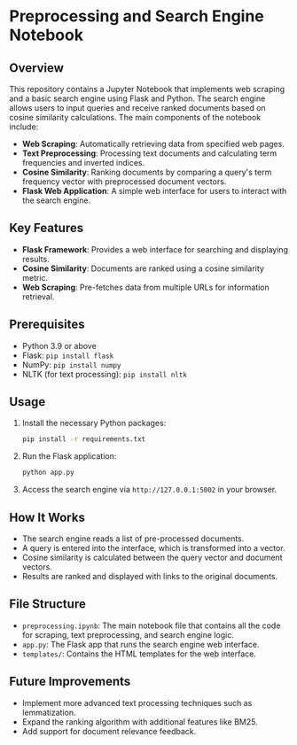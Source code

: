 # Preprocessing and Search Engine Notebook

## Overview
This repository contains a Jupyter Notebook that implements web scraping and a basic search engine using Flask and Python. The search engine allows users to input queries and receive ranked documents based on cosine similarity calculations. The main components of the notebook include:

- **Web Scraping**: Automatically retrieving data from specified web pages.
- **Text Preprocessing**: Processing text documents and calculating term frequencies and inverted indices.
- **Cosine Similarity**: Ranking documents by comparing a query's term frequency vector with preprocessed document vectors.
- **Flask Web Application**: A simple web interface for users to interact with the search engine.

## Key Features
- **Flask Framework**: Provides a web interface for searching and displaying results.
- **Cosine Similarity**: Documents are ranked using a cosine similarity metric.
- **Web Scraping**: Pre-fetches data from multiple URLs for information retrieval.

## Prerequisites
- Python 3.9 or above
- Flask: `pip install flask`
- NumPy: `pip install numpy`
- NLTK (for text processing): `pip install nltk`

## Usage

1. Install the necessary Python packages:
    ```bash
    pip install -r requirements.txt
    ```
2. Run the Flask application:
    ```bash
    python app.py
    ```
3. Access the search engine via `http://127.0.0.1:5002` in your browser.

## How It Works
- The search engine reads a list of pre-processed documents.
- A query is entered into the interface, which is transformed into a vector.
- Cosine similarity is calculated between the query vector and document vectors.
- Results are ranked and displayed with links to the original documents.

## File Structure
- `preprocessing.ipynb`: The main notebook file that contains all the code for scraping, text preprocessing, and search engine logic.
- `app.py`: The Flask app that runs the search engine web interface.
- `templates/`: Contains the HTML templates for the web interface.

## Future Improvements
- Implement more advanced text processing techniques such as lemmatization.
- Expand the ranking algorithm with additional features like BM25.
- Add support for document relevance feedback.
